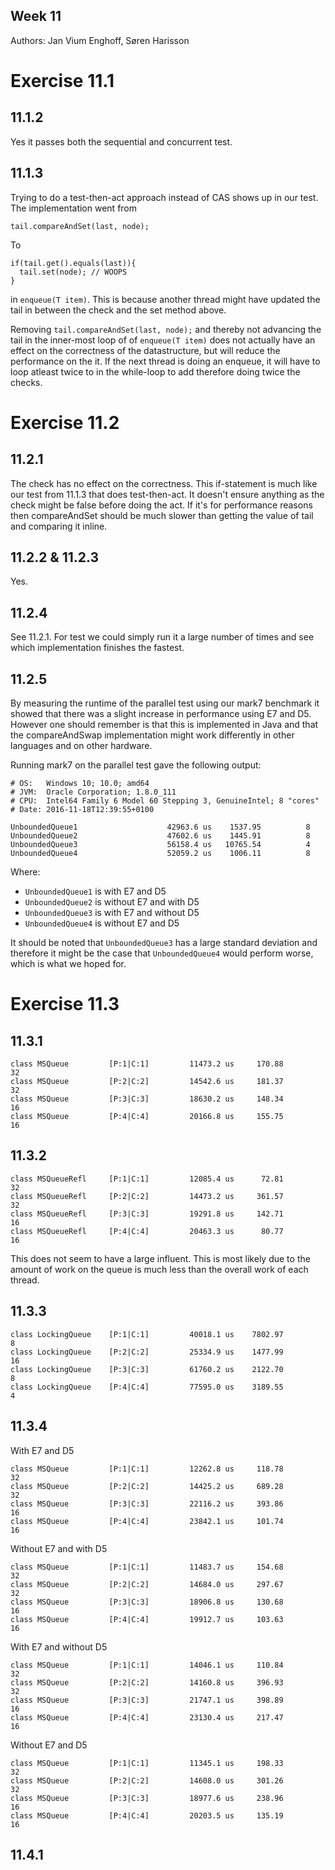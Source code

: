 Week 11
-------------
Authors: Jan Vium Enghoff, Søren Harisson

Exercise 11.1
=============

11.1.2
-------------

Yes it passes both the sequential and concurrent test.

11.1.3
-------------

Trying to do a test-then-act approach instead of CAS shows up in our test. The implementation went from

```
tail.compareAndSet(last, node);
```
To
```
if(tail.get().equals(last)){
  tail.set(node); // WOOPS
}
```
in `enqueue(T item)`. This is because another thread might have updated the tail in between the check and the set method above.

Removing `tail.compareAndSet(last, node);` and thereby not advancing the tail in the inner-most loop of of `enqueue(T item)` does not actually have an effect on the correctness of the datastructure, but will reduce the performance on the it. If the next thread is doing an enqueue, it will have to loop atleast twice to in the while-loop to add therefore doing twice the checks.

Exercise 11.2
=============

11.2.1
-------------

The check has no effect on the correctness. This if-statement is much like our test from 11.1.3 that does test-then-act. It doesn't ensure anything as the check might be false before doing the act. If it's for performance reasons then compareAndSet should be much slower than getting the value of tail and comparing it inline.

11.2.2 & 11.2.3
-------------

Yes.

11.2.4
-------------

See 11.2.1. For test we could simply run it a large number of times and see which implementation finishes the fastest.

11.2.5
-------------

By measuring the runtime of the parallel test using our mark7 benchmark it showed that there was a slight increase in performance using E7 and D5. However one should remember is that this is implemented in Java and that the compareAndSwap implementation might work differently in other languages and on other hardware.

Running mark7 on the parallel test gave the following output:
```
# OS:   Windows 10; 10.0; amd64
# JVM:  Oracle Corporation; 1.8.0_111
# CPU:  Intel64 Family 6 Model 60 Stepping 3, GenuineIntel; 8 "cores"
# Date: 2016-11-18T12:39:55+0100

UnboundedQueue1                    42963.6 us    1537.95          8
UnboundedQueue2                    47602.6 us    1445.91          8
UnboundedQueue3                    56158.4 us   10765.54          4
UnboundedQueue4                    52059.2 us    1006.11          8
```

Where:
- `UnboundedQueue1` is with E7 and D5
- `UnboundedQueue2` is without E7 and with D5
- `UnboundedQueue3` is with E7 and without D5
- `UnboundedQueue4` is without E7 and D5

It should be noted that `UnboundedQueue3` has a large standard deviation and therefore it might be the case that `UnboundedQueue4` would perform worse, which is what we hoped for.

Exercise 11.3
=============

11.3.1
-------------

```
class MSQueue         [P:1|C:1]         11473.2 us     170.88         32
class MSQueue         [P:2|C:2]         14542.6 us     181.37         32
class MSQueue         [P:3|C:3]         18630.2 us     148.34         16
class MSQueue         [P:4|C:4]         20166.8 us     155.75         16
```

11.3.2
-------------

```
class MSQueueRefl     [P:1|C:1]         12085.4 us      72.81         32
class MSQueueRefl     [P:2|C:2]         14473.2 us     361.57         32
class MSQueueRefl     [P:3|C:3]         19291.8 us     142.71         16
class MSQueueRefl     [P:4|C:4]         20463.3 us      80.77         16
```
This does not seem to have a large influent. This is most likely due to the amount of work on the queue is much less than the overall work of each thread.

11.3.3
-------------
```
class LockingQueue    [P:1|C:1]         40018.1 us    7802.97          8
class LockingQueue    [P:2|C:2]         25334.9 us    1477.99         16
class LockingQueue    [P:3|C:3]         61760.2 us    2122.70          8
class LockingQueue    [P:4|C:4]         77595.0 us    3189.55          4
```

11.3.4
-------------

With E7 and D5
```
class MSQueue         [P:1|C:1]         12262.8 us     118.78         32
class MSQueue         [P:2|C:2]         14425.2 us     689.28         32
class MSQueue         [P:3|C:3]         22116.2 us     393.86         16
class MSQueue         [P:4|C:4]         23842.1 us     101.74         16
```

Without E7 and with D5
```
class MSQueue         [P:1|C:1]         11483.7 us     154.68         32
class MSQueue         [P:2|C:2]         14684.0 us     297.67         32
class MSQueue         [P:3|C:3]         18906.8 us     130.68         16
class MSQueue         [P:4|C:4]         19912.7 us     103.63         16
```

With E7 and without D5
```
class MSQueue         [P:1|C:1]         14046.1 us     110.84         32
class MSQueue         [P:2|C:2]         14160.8 us     396.93         32
class MSQueue         [P:3|C:3]         21747.1 us     398.89         16
class MSQueue         [P:4|C:4]         23130.4 us     217.47         16
```

Without E7 and D5
```
class MSQueue         [P:1|C:1]         11345.1 us     198.33         32
class MSQueue         [P:2|C:2]         14608.0 us     301.26         32
class MSQueue         [P:3|C:3]         18977.6 us     238.96         16
class MSQueue         [P:4|C:4]         20203.5 us     135.19         16
```

11.4.1
-------------

